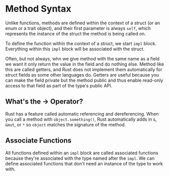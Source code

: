 # Method Syntax

Unlike functions, methods are defined within the context of a struct (or an enum or a trait object), and their first parameter is always ```self```, which represents the instance of the struct the method is being called on.

To define the function within the context of a struct, we start ```impl``` block.
Everything within this ```impl``` block will be associated with the struct.

Often, but not always, whn we give method with the same name as a field we want it only return the value in the field and do nothing else.
Method like this are called getters, and Rust does not implement them automatically for struct fields as some other languages do.
Getters are useful because you can make the field private but the method public and thus enable read-only access to that field as part of the type's public API.

## What's the -> Operator?

Rust has a feature called automatic referencing and dereferencing.
When you call a method with ```object.something()```, Rust automatically adds in ```&```, ```&mut```, or ```*``` so ```object``` matches the signature of the method.

## Associate Functions

All functions defined within an ```impl``` block are called associated functions because they're associated with the type named after the ```impl```.
We can define associated functions that don't need an instance of the type to work with.
